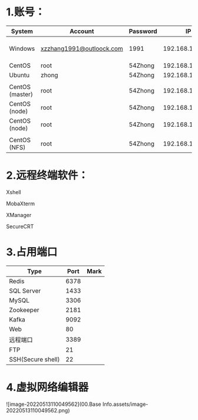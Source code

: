 # 1.账号：

| **System**      | **Account**              | **Password** | **IP**          | **M****ac Addr**  | **Remark**                     |
| --------------- | ------------------------ | ------------ | --------------- | ----------------- | ------------------------------ |
| Windows         | xzzhang1991@outloock.com | 1991         | 192.168.137.110 | 00:0C:29:7B:A0:9D | SQL Server:Pa$$W0rd / P@ssW0rd |
| CentOS          | root                     | 54Zhong      | 192.168.137.120 | 00:0C:29:40:3C:E7 |                                |
| Ubuntu          | zhong                    | 54Zhong      | 192.168.137.121 | 00:0c:29:4f:fe:19 |                                |
|                 |                          |              |                 |                   |                                |
| CentOS (master) | root                     | 54Zhong      | 192.168.137.130 | 00:0c:29:05:64:7e |                                |
| CentOS (node)   | root                     | 54Zhong      | 192.168.137.131 | 00:50:56:36:BD:D4 |                                |
| CentOS (node)   | root                     | 54Zhong      | 192.168.137.132 | 00:0c:29:57:2f:42 |                                |
|                 |                          |              |                 |                   |                                |
| CentOS (NFS)    | root                     | 54Zhong      | 192.168.137.140 |                   |                                |

 

# 2.远程终端软件：

Xshell

MobaXterm

XManager

SecureCRT

 

# 3.占用端口

| Type              | Port | Mark |
| ----------------- | ---- | ---- |
| Redis             | 6378 |      |
| SQL Server        | 1433 |      |
| MySQL             | 3306 |      |
| Zookeeper         | 2181 |      |
| Kafka             | 9092 |      |
| Web               | 80   |      |
| 远程端口          | 3389 |      |
| FTP               | 21   |      |
| SSH(Secure shell) | 22   |      |

 

# 4.虚拟网络编辑器

![image-20220513110049562](00.Base Info.assets/image-20220513110049562.png)

 



 